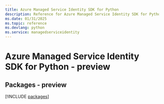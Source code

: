 ```yaml
---
title: Azure Managed Service Identity SDK for Python
description: Reference for Azure Managed Service Identity SDK for Python
ms.date: 01/31/2025
ms.topic: reference
ms.devlang: python
ms.service: managedserviceidentity
---
```

# Azure Managed Service Identity SDK for Python - preview
## Packages - preview
[!INCLUDE [packages](managed-service-identity-index.md)]